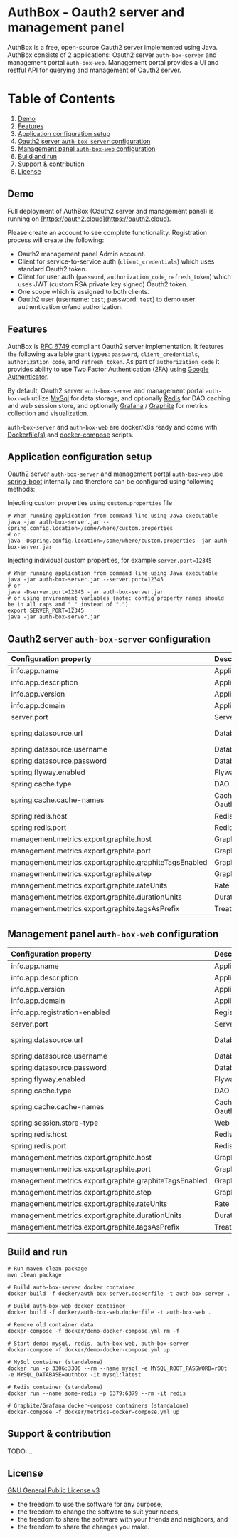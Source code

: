 # AuthBox - Oauth2 server and management panel

AuthBox is a free, open-source Oauth2 server implemented using Java. 
AuthBox consists of 2 applications: Oauth2 server `auth-box-server` and management portal `auth-box-web`.
Management portal provides a UI and restful API for querying and management of Oauth2 server.

# Table of Contents
1. [Demo](#demo)
2. [Features](#features)
3. [Application configuration setup](#application_configuration_setup)
4. [Oauth2 server `auth-box-server` configuration](#oauth2_server_auth-box-server_configuration)
5. [Management panel `auth-box-web` configuration](#management_panel_auth-box-web_configuration)
6. [Build and run](#build_and_run)
7. [Support & contribution](#support)
7. [License](#license)

<a name="demo" />

## Demo
Full deployment of AuthBox (Oauth2 server and management panel) is running on 
[https://oauth2.cloud](https://oauth2.cloud).

Please create an account to see complete functionality. Registration process will create the following:

* Oauth2 management panel Admin account.
* Client for service-to-service auth (`client_credentials`) which uses standard Oauth2 token.
* Client for user auth (`password`, `authorization_code`, `refresh_token`) which uses JWT (custom RSA private key signed) Oauth2 token.
* One scope which is assigned to both clients.
* Oauth2 user (username: `test`; password: `test`) to demo user authentication or/and authorization.

<a name="features" />

## Features
AuthBox is [RFC 6749](https://tools.ietf.org/html/rfc6749) compliant Oauth2 server implementation.
It features the following available grant types: `password`, `client_credentials`, `authorization_code`, and `refresh_token`.
As part of `authorization_code` it provides ability to use Two Factor Authentication (2FA) using 
[Google Authenticator](https://support.google.com/accounts/answer/1066447).

By default, Oauth2 server `auth-box-server` and management portal `auth-box-web` utilize 
[MySql](https://www.mysql.com/) for data storage, and optionally [Redis](https://redis.io/) for 
DAO caching and web session store, and optionally [Grafana](https://grafana.com/) / [Graphite](https://graphiteapp.org/) 
for metrics collection and visualization.

`auth-box-server` and `auth-box-web` are docker/k8s ready and come with [Dockerfile(s)](docker/) and [docker-compose](docker/) scripts.

<a name="application_configuration_setup" />

## Application configuration setup
Oauth2 server `auth-box-server` and management portal `auth-box-web` use [spring-boot](https://spring.io/projects/spring-boot)
internally and therefore can be configured using following methods:

Injecting custom properties using `custom.properties` file

```shell script
# When running application from command line using Java executable
java -jar auth-box-server.jar --spring.config.location=/some/where/custom.properties
# or
java -Dspring.config.location=/some/where/custom.properties -jar auth-box-server.jar
```    

Injecting individual custom properties, for example `server.port=12345`

```shell script
# When running application from command line using Java executable
java -jar auth-box-server.jar --server.port=12345
# or
java -Dserver.port=12345 -jar auth-box-server.jar
# or using environment variables (note: config property names should be in all caps and "_" instead of ".")
export SERVER_PORT=12345 
java -jar auth-box-server.jar
```    

<a name="oauth2_server_auth-box-server_configuration" />

## Oauth2 server `auth-box-server` configuration
| Configuration property | Description | Default value |
| :--- | :--- | :--- |
| info.app.name | Application name | @project.name@ |
| info.app.description | Application description | Auth box server |
| info.app.version | Application version | @project.version@ |
| info.app.domain | Application domain | oauth2.cloud |
| server.port | Server listening port | 9999 |
| spring.datasource.url | Database JDBC url | jdbc:mysql://${MYSQL_HOST:localhost}:3306/authbox?serverTimezone=UTC&useLegacyDatetimeCode=false |
| spring.datasource.username | Database username | root |
| spring.datasource.password | Database password | r00t |
| spring.flyway.enabled | Flyway database migration flag | true |
| spring.cache.type | DAO cache type (possible values are: caffeine/redis/none) | none |
| spring.cache.cache-names | Cache names to enable in csv list (possible values are OauthClient,OauthScope,OauthToken,OauthUser,Organization,User) | N/A |
| spring.redis.host | Redis cache server host (disabled when not specified) | N/A |
| spring.redis.port | Redis cache server port | 6379 |
| management.metrics.export.graphite.host | Graphite server hostname | localhost |
| management.metrics.export.graphite.port | Graphite server port | 2004 |
| management.metrics.export.graphite.graphiteTagsEnabled | Graphite tags enabled | false |
| management.metrics.export.graphite.step | Graphite push frequency | 1m |
| management.metrics.export.graphite.rateUnits | Rate metrics units | SECONDS |
| management.metrics.export.graphite.durationUnits | Duration metrics  units | MILLISECONDS |
| management.metrics.export.graphite.tagsAsPrefix | Treat metrics tags as prefix | ${info.app.name},${hostname:localhost} |

<a name="management_panel_auth-box-web_configuration" />

## Management panel `auth-box-web` configuration
| Configuration property | Description | Default value |
| :--- | :--- | :--- |
| info.app.name | Application name | @project.name@ |
| info.app.description | Application description | Auth box web |
| info.app.version | Application version | @project.version@ |
| info.app.domain | Application domain | oauth2.cloud |
| info.app.registration-enabled | Registration of new Organizations/Users enabled | true |
| server.port | Server listening port | 8888 |
| spring.datasource.url | Database JDBC url | jdbc:mysql://${MYSQL_HOST:localhost}:3306/authbox?serverTimezone=UTC&useLegacyDatetimeCode=false |
| spring.datasource.username | Database username | root |
| spring.datasource.password | Database password | r00t |
| spring.flyway.enabled | Flyway database migration flag | true |
| spring.cache.type | DAO cache type (possible values are: caffeine/redis/none) | none |
| spring.cache.cache-names | Cache names to enable in csv list (possible values are OauthClient,OauthScope,OauthToken,OauthUser,Organization,User) | N/A |
| spring.session.store-type | Web session storage type (possible values are none/redis) | none |
| spring.redis.host | Redis cache server host (disabled when not specified) | N/A |
| spring.redis.port | Redis cache server port | 6379 |
| management.metrics.export.graphite.host | Graphite server hostname | localhost |
| management.metrics.export.graphite.port | Graphite server port | 2004 |
| management.metrics.export.graphite.graphiteTagsEnabled | Graphite tags enabled | false |
| management.metrics.export.graphite.step | Graphite push frequency | 1m |
| management.metrics.export.graphite.rateUnits | Rate metrics units | SECONDS |
| management.metrics.export.graphite.durationUnits | Duration metrics  units | MILLISECONDS |
| management.metrics.export.graphite.tagsAsPrefix | Treat metrics tags as prefix | ${info.app.name},${hostname:localhost} |

<a name="build_and_run" />

## Build and run

    # Run maven clean package
    mvn clean package
    
    # Build auth-box-server docker container
    docker build -f docker/auth-box-server.dockerfile -t auth-box-server .
    
    # Build auth-box-web docker container
    docker build -f docker/auth-box-web.dockerfile -t auth-box-web .
    
    # Remove old container data
    docker-compose -f docker/demo-docker-compose.yml rm -f
    
    # Start demo: mysql, redis, auth-box-web, auth-box-server 
    docker-compose -f docker/demo-docker-compose.yml up
    
    # MySql container (standalone)
    docker run -p 3306:3306 --rm --name mysql -e MYSQL_ROOT_PASSWORD=r00t -e MYSQL_DATABASE=authbox -it mysql:latest
    
    # Redis container (standalone)
    docker run --name some-redis -p 6379:6379 --rm -it redis
    
    # Graphite/Grafana docker-compose containers (standalone)
    docker-compose -f docker/metrics-docker-compose.yml up

<a name="support" />

## Support & contribution
TODO:... 

<a name="license" />

## License    
[GNU General Public License v3](https://www.gnu.org/licenses/quick-guide-gplv3.html)

* the freedom to use the software for any purpose,
* the freedom to change the software to suit your needs,
* the freedom to share the software with your friends and neighbors, and
* the freedom to share the changes you make.
